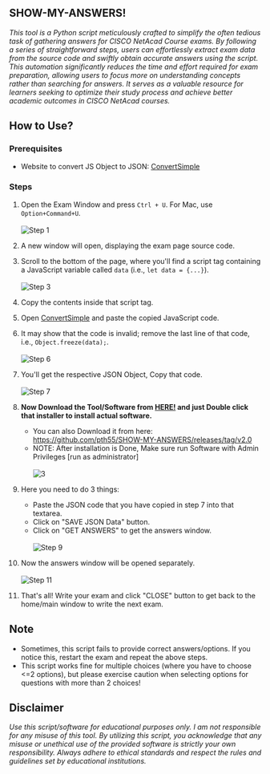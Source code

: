 ## SHOW-MY-ANSWERS!

*This tool is a Python script meticulously crafted to simplify the often tedious task of gathering answers for CISCO NetAcad Course exams. By following a series of straightforward steps, users can effortlessly extract exam data from the source code and swiftly obtain accurate answers using the script. This automation significantly reduces the time and effort required for exam preparation, allowing users to focus more on understanding concepts rather than searching for answers. It serves as a valuable resource for learners seeking to optimize their study process and achieve better academic outcomes in CISCO NetAcad courses.*

## How to Use?

### Prerequisites
- Website to convert JS Object to JSON: [ConvertSimple](https://www.convertsimple.com/convert-javascript-to-json/)

### Steps

1. Open the Exam Window and press `Ctrl + U`. For Mac, use `Option+Command+U`.<br><br>
   ![Step 1](https://github.com/PavanTheHacker55/SHOW-MY-ANSWERS/assets/71021764/2674b2ec-2c29-4fc5-a1e5-6c23484ca2e4)

2. A new window will open, displaying the exam page source code.

3. Scroll to the bottom of the page, where you'll find a script tag containing a JavaScript variable called `data` (i.e., `let data = {...}`).<br><br>
   ![Step 3](https://github.com/PavanTheHacker55/SHOW-MY-ANSWERS/assets/71021764/b0e12a5b-dca1-4ff2-908a-1f0f210417d1)

4. Copy the contents inside that script tag.

5. Open [ConvertSimple](https://www.convertsimple.com/convert-javascript-to-json/) and paste the copied JavaScript code.

6. It may show that the code is invalid; remove the last line of that code, i.e., `Object.freeze(data);`.<br><br>
   ![Step 6](https://github.com/PavanTheHacker55/SHOW-MY-ANSWERS/assets/71021764/78d1c429-d00f-42ef-afcb-1d73705820f0)

7. You'll get the respective JSON Object, Copy that code.<br><br>
   ![Step 7](https://github.com/PavanTheHacker55/SHOW-MY-ANSWERS/assets/71021764/31cfbbce-ece0-4a10-a4d6-6c0f8a5211b9)

8. <b>Now Download the Tool/Software from [HERE!](https://github.com/pth55/SHOW-MY-ANSWERS/releases/download/v2.0/show-my-answers.exe) and just Double click that installer to install actual software.<br></b>
   - You can also Download it from here: https://github.com/pth55/SHOW-MY-ANSWERS/releases/tag/v2.0
   - NOTE: After installation is Done, Make sure run Software with Admin Privileges [run as administrator] <br> <br>
   ![3](https://github.com/pth55/SHOW-MY-ANSWERS/assets/71021764/85f1e0d4-7804-4810-993e-b2c5c8a6a55c)

10. Here you need to do 3 things:
    - Paste the JSON code that you have copied in step 7 into that textarea.
    - Click on "SAVE JSON Data" button.
    - Click on "GET ANSWERS" to get the answers window.<br><br>
    ![Step 9](https://github.com/pth55/SHOW-MY-ANSWERS/assets/71021764/e5616e06-cb11-4ec7-bbc0-496268add151)
11. Now the answers window will be opened separately.<br><br>
    ![Step 11](https://github.com/pth55/SHOW-MY-ANSWERS/assets/71021764/e73fdce0-a5e4-4de4-afd7-1b58b9c79e94)
12. That's all! Write your exam and click "CLOSE" button to get back to the home/main window to write the next exam.

## Note

- Sometimes, this script fails to provide correct answers/options. If you notice this, restart the exam and repeat the above steps.
- This script works fine for multiple choices (where you have to choose <=2 options), but please exercise caution when selecting options for questions with more than 2 choices!

## Disclaimer

*Use this script/software for educational purposes only. I am not responsible for any misuse of this tool. By utilizing this script, you acknowledge that any misuse or unethical use of the provided software is strictly your own responsibility. Always adhere to ethical standards and respect the rules and guidelines set by educational institutions.*
